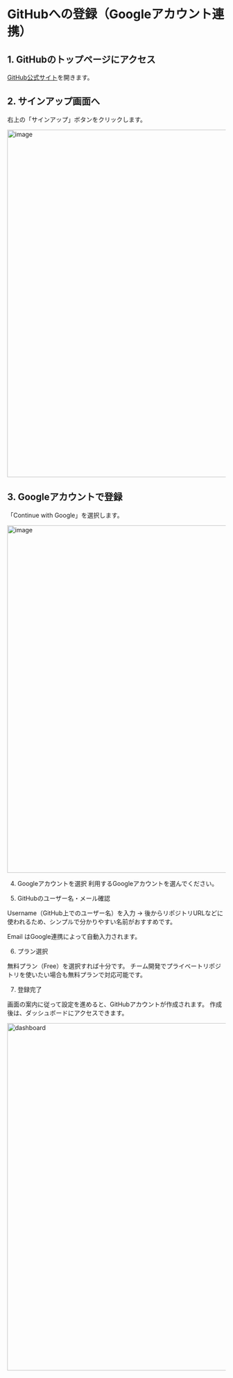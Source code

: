 # GitHubへの登録（Googleアカウント連携）

## 1. GitHubのトップページにアクセス
[GitHub公式サイト](https://github.co.jp/)を開きます。

## 2. サインアップ画面へ
右上の「サインアップ」ボタンをクリックします。

<img width="800" alt="image" src="https://github.com/user-attachments/assets/508af6ed-dfc8-4417-bebd-f3d7181d5b69" />

## 3. Googleアカウントで登録
「Continue with Google」を選択します。

<img width="800" alt="image" src="https://github.com/user-attachments/assets/6d406d07-1f6c-425e-bbe2-84d4c0b01f26" />

4. Googleアカウントを選択
利用するGoogleアカウントを選んでください。

5. GitHubのユーザー名・メール確認

Username（GitHub上でのユーザー名）を入力
→ 後からリポジトリURLなどに使われるため、シンプルで分かりやすい名前がおすすめです。

Email はGoogle連携によって自動入力されます。

6. プラン選択

無料プラン（Free）を選択すれば十分です。
チーム開発でプライベートリポジトリを使いたい場合も無料プランで対応可能です。

7. 登録完了

画面の案内に従って設定を進めると、GitHubアカウントが作成されます。
作成後は、ダッシュボードにアクセスできます。

<img width="800" alt="dashboard" src="https://github.com/user-attachments/assets/2e56b2a1-1af1-41a0-9f39-40ef1ffb4ef7" />
